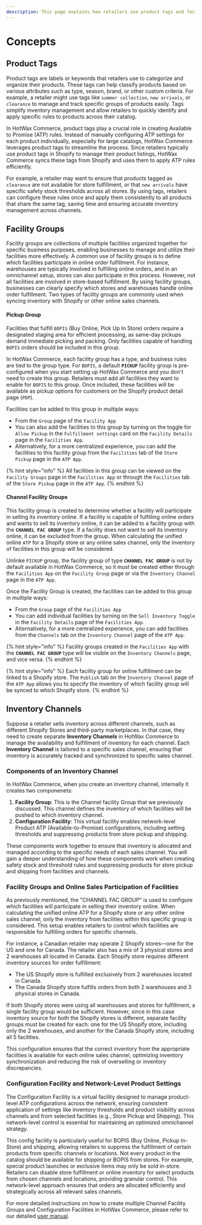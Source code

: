 ```yaml
---
description: This page explains how retailers use product tags and facility groups in HotWax Commerce to manage inventory and order fulfillment across multiple sales channels, including setting up Available-to-Promise (ATP) rules, facility participation, and channel-specific inventory configurations.
---
```


# Concepts

## Product Tags
Product tags are labels or keywords that retailers use to categorize and organize their products. These tags can help classify products based on various attributes such as type, season, brand, or other custom criteria. For example, a retailer might use tags like `summer collection`, `new arrivals`, or `clearance` to manage and track specific groups of products easily. Tags simplify inventory management and allow retailers to quickly identify and apply specific rules to products across their catalog.

In HotWax Commerce, product tags play a crucial role in creating Available to Promise (ATP) rules. Instead of manually configuring ATP settings for each product individually, especially for large catalogs, HotWax Commerce leverages product tags to streamline the process. Since retailers typically use product tags in Shopify to manage their product listings, HotWax Commerce syncs these tags from Shopify and uses them to apply ATP rules efficiently.

For example, a retailer may want to ensure that products tagged as `clearance` are not available for store fulfillment, or that `new arrivals` have specific safety stock thresholds across all stores. By using tags, retailers can configure these rules once and apply them consistently to all products that share the same tag, saving time and ensuring accurate inventory management across channels.

## Facility Groups
Facility groups are collections of multiple facilities organized together for specific business purposes, enabling businesses to manage and utilize their facilities more effectively. A common use of facility groups is to define which facilities participate in online order fulfillment. For instance, warehouses are typically involved in fulfilling online orders, and in an omnichannel setup, stores can also participate in this process. However, not all facilities are involved in store-based fulfillment. By using facility groups, businesses can clearly specify which stores and warehouses handle online order fulfillment. Two types of facility groups are commonly used when syncing inventory with Shopify or other online sales channels.

#### Pickup Group
Facilities that fulfill `BOPIS` (Buy Online, Pick Up In Store) orders require a designated staging area for efficient processing, as same-day pickups demand immediate picking and packing. Only facilities capable of handling `BOPIS` orders should be included in this group.

In HotWax Commerce, each facility group has a type, and business rules are tied to the group type. For `BOPIS`, a default **`PICKUP`** facility group is pre-configured when you start setting up HotWax Commerce and you don't need to create this group. Retailers must add all facilities they want to enable for `BOPIS` to this group. Once included, these facilities will be available as pickup options for customers on the Shopify product detail page (`PDP`).

Facilities can be added to this group in multiple ways:
- From the `Group` page of the `Facility App`
- You can also add the facilities to this group by turning on the toggle for `Allow Pickup` in the `Fulfillment settings` card on the `Facility Details` page in the `Facilities App`.
- Alternatively, for a more centralized experience, you can add the facilities to this facility group from the `Facilities` tab of the `Store Pickup` page in the `ATP App`.

{% hint style="info" %}
All facilities in this group can be viewed on the `Facility Groups` page in the `Facilities App` or through the `Facilities` tab of the `Store Pickup` page in the `ATP App`.
{% endhint %}

#### Channel Facility Groups
This facility group is created to determine whether a facility will participate in selling its inventory online. If a facility is capable of fulfilling online orders and wants to sell its inventory online, it can be added to a facility group with the **`CHANNEL FAC GROUP`** type. If a facility does not want to sell its inventory online, it can be excluded from the group. When calculating the unified online `ATP` for a Shopify store or any online sales channel, only the inventory of facilities in this group will be considered.

Unlinke `PICKUP` group, the facility group of type **`CHANNEL FAC GROUP`** is not by default available in HotWax Commerce, so it must be created either through the `Facilities App` on the `Facility Group` page or via the `Inventory Channel` page in the `ATP App`.

Once the Facility Group is created, the facilities can be added to this group in multiple ways:
- From the `Group` page of the `Facilities App`
- You can add individual facilities by turning on the `Sell Inventory Toggle` in the `Facility Details` page of the `Facilities App`.
- Alternatively, for a more centralized experience, you can add facilities from the `Channels` tab on the `Inventory Channel` page of the `ATP App`.

{% hint style="info" %}
Facility groups created in the `Facilities App` with the **`CHANNEL FAC GROUP`** type will be visible on the `Inventory Channels` page, and vice versa.
{% endhint %}

{% hint style="info" %}
Each facility group for online fulfillment can be linked to a Shopify store. The `Publish` tab on the `Inventory Channel` page of the `ATP App` allows you to specify the inventory of which facility group will be synced to which Shopify store.
{% endhint %}

## Inventory Channels

Suppose a retailer sells inventory across different channels, such as different Shopify Stores and third-party marketplaces. In that case, they need to create separate **Inventory Channels** in HotWax Commerce to manage the availability and fulfillment of inventory for each channel. Each **Inventory Channel** is tailored to a specific sales channel, ensuring that inventory is accurately tracked and synchronized to specific sales channel.

### Components of an Inventory Channel

In HotWax Commerce, when you create an inventory channel, internally it creates two componenets:

1. **Facility Group**: This is the Channel facility Group that we previously discussed. This channel defines the inventory of which facilities will be pushed to which inventory channel.
2. **Configuration Facility**: This virtual facility enables network-level Product ATP (Available-to-Promise) configurations, including setting thresholds and suppressing products from store pickup and shipping.

These components work together to ensure that inventory is allocated and managed according to the specific needs of each sales channel. You will gain a deeper understanding of how these components work when creating safety stock and threshold rules and suppressing products for store pickup and shipping from facilities and channels.

### Facility Groups and Online Sales Participation of Facilities

As previously mentioned, the "CHANNEL FAC GROUP" is used to configure which facilities will participate in selling their inventory online. When calculating the unified online ATP for a Shopify store or any other online sales channel, only the inventory from facilities within this specific group is considered. This setup enables retailers to control which facilities are responsible for fulfilling orders for specific channels.

For instance, a Canadian retailer may operate 2 Shopify stores—one for the US and one for Canada. The retailer also has a mix of 3 physical stores and 2 warehouses all located in Canada. Each Shopify store requires different inventory sources for order fulfillment:

- The US Shopify store is fulfilled exclusively from 2 warehouses located in Canada.
- The Canada Shopify store fulfills orders from both 2 warehouses and 3 physical stores in Canada.

If both Shopify stores were using all warehouses and stores for fulfillment, a single facility group would be sufficient. However, since in this case inventory source for both the Shopify stores is different, separate facility groups must be created for each: one for the US Shopify store, including only the 2 warehouses, and another for the Canada Shopify store, including all 5 facilities.

This configuration ensures that the correct inventory from the appropriate facilities is available for each online sales channel, optimizing inventory synchronization and reducing the risk of overselling or inventory discrepancies.

### Configuration Facility and Network-Level Product Settings

The Configuration Facility is a virtual facility designed to manage product-level ATP configurations across the network, ensuring consistent application of settings like inventory thresholds and product visibility across channels and from selected facilities (e.g., Store Pickup and Shipping). This network-level control is essential for maintaining an optimized omnichannel strategy.

This config facility is particularly useful for BOPIS (Buy Online, Pickup In-Store) and shipping, allowing retailers to suppress the fulfillment of certain products from specific channels or locations. Not every product in the catalog should be available for shipping or BOPIS from stores. For example, special product launches or exclusive items may only be sold in-store. Retailers can disable store fulfillment or online inventory for select products from chosen channels and locations, providing granular control. This network-level approach ensures that orders are allocated efficiently and strategically across all relevant sales channels.

For more detailed instructions on how to create multiple Channel Facility Groups and Configuration Facilities in HotWax Commerce, please refer to our detailed [user manual](./create-channel.md).
